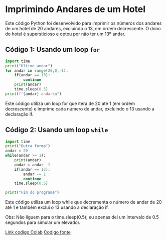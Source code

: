 # Imprimindo Andares de um Hotel

Este código Python foi desenvolvido para imprimir os números dos andares de um hotel de 20 andares, excluindo o 13, em ordem decrescente. O dono do hotel é supersticioso e optou por não ter um 13º andar.

## Código 1: Usando um loop `for`

```python
import time
print("Ultimo andar")
for andar in range(20,0,-1):
    if(andar == 13):
        continue
    print(andar)
    time.sleep(0.5)
print(f"{andar} andar\n")
```
Este código utiliza um loop for que itera de 20 até 1 (em ordem decrescente) e imprime cada número de andar, excluindo o 13 usando a declaração if.

## Código 2: Usando um loop `while`

```python
import time
print("Outra forma")
andar = 20
while(andar >= 1): 
    print(andar)
    andar = andar -1
    if(andar == 13):
        andar -= 1
        continue
    time.sleep(0.5)

print("Fim do programa")
```
Este código utiliza um loop while que decrementa o número de andar de 20 até 1 e também exclui o 13 usando a declaração if.

Obs: Não liguem para o time.sleep(0.5); eu apenas dei um intervalo de 0.5 segundos para simular um elevador.

[Link codigo Colab](https://colab.research.google.com/drive/1DjVXFsk8T6C1p4KB_fbRBNJ5nFNlnDQK?usp=sharing)
[Codigo fonte](https://github.com/fabiobrasileiroo/Proz/blob/main/logica/ativHotel/01.py)